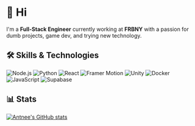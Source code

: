 # 👋 Hi

I'm a **Full-Stack Engineer** currently working at **FRBNY** with a passion for dumb projects, game dev, and trying new technology.

## 🛠️ Skills & Technologies
![Node.js](https://img.shields.io/badge/Node.js-339933?style=for-the-badge&logo=nodedotjs&logoColor=white)
![Python](https://img.shields.io/badge/Python-3776AB?style=for-the-badge&logo=python&logoColor=white)
![React](https://img.shields.io/badge/React-61DAFB?style=for-the-badge&logo=react&logoColor=black)
![Framer Motion](https://img.shields.io/badge/Framer_Motion-black?style=for-the-badge&logo=framer&logoColor=blue)
![Unity](https://img.shields.io/badge/Unity-000000?style=for-the-badge&logo=unity&logoColor=white)
![Docker](https://img.shields.io/badge/Docker-2496ED?style=for-the-badge&logo=docker&logoColor=white)
![JavaScript](https://img.shields.io/badge/JavaScript-F7DF1E?style=for-the-badge&logo=javascript&logoColor=black)
![Supabase](https://img.shields.io/badge/Supabase-3ECF8E?style=for-the-badge&logo=supabase&logoColor=white)

## 📊 Stats
[![Antnee's GitHub stats](https://github-readme-stats.vercel.app/api?username=alachhman&theme=transparent)](https://github.com/anuraghazra/github-readme-stats)
